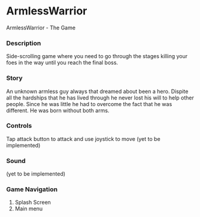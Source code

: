 # ArmlessWarrior
ArmlessWarrior - The Game

### Description
Side-scrolling game where you need to go through the stages killing your foes in the way until you reach the final boss.

### Story
An unknown armless guy always that dreamed about been a hero. Dispite all the hardships that he has lived through he never lost his will to help other people. Since he was little he had to overcome the fact that he was different. He was born without both arms.

### Controls
Tap attack button to attack and use joystick to move (yet to be implemented)

### Sound
(yet to be implemented)

### Game Navigation

1. Splash Screen
2. Main menu

